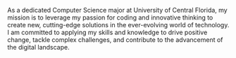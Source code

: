 As a dedicated Computer Science major at University of Central Florida, my mission is to leverage my passion 
for coding and innovative thinking to create new, cutting-edge solutions in the ever-evolving world of 
technology. I am committed to applying my skills and knowledge to drive positive change, tackle complex 
challenges, and contribute to the advancement of the digital landscape.
